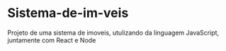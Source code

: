 # Sistema-de-im-veis
Projeto de uma sistema de imoveis, utulizando da linguagem JavaScript, juntamente com React e Node
